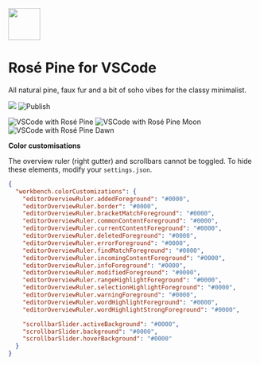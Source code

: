 <img src="https://github.com/rose-pine/rose-pine-theme/raw/main/assets/icon.png" width="64" />

# Rosé Pine for VSCode

All natural pine, faux fur and a bit of soho vibes for the classy minimalist.

[![](https://img.shields.io/badge/Rosé%20Pine%20Theme-191724)](https://github.com/rose-pine/rose-pine-theme)
![Publish](https://github.com/rose-pine/vscode/workflows/Publish/badge.svg)

![VSCode with Rosé Pine](https://github.com/rose-pine/vscode/raw/main/screenshots/base.png)
![VSCode with Rosé Pine Moon](https://github.com/rose-pine/vscode/raw/main/screenshots/moon.png)
![VSCode with Rosé Pine Dawn](https://github.com/rose-pine/vscode/raw/main/screenshots/dawn.png)

**Color customisations**

The overview ruler (right gutter) and scrollbars cannot be toggled. To hide these elements, modify your `settings.json`.

```json
{
  "workbench.colorCustomizations": {
    "editorOverviewRuler.addedForeground": "#0000",
    "editorOverviewRuler.border": "#0000",
    "editorOverviewRuler.bracketMatchForeground": "#0000",
    "editorOverviewRuler.commonContentForeground": "#0000",
    "editorOverviewRuler.currentContentForeground": "#0000",
    "editorOverviewRuler.deletedForeground": "#0000",
    "editorOverviewRuler.errorForeground": "#0000",
    "editorOverviewRuler.findMatchForeground": "#0000",
    "editorOverviewRuler.incomingContentForeground": "#0000",
    "editorOverviewRuler.infoForeground": "#0000",
    "editorOverviewRuler.modifiedForeground": "#0000",
    "editorOverviewRuler.rangeHighlightForeground": "#0000",
    "editorOverviewRuler.selectionHighlightForeground": "#0000",
    "editorOverviewRuler.warningForeground": "#0000",
    "editorOverviewRuler.wordHighlightForeground": "#0000",
    "editorOverviewRuler.wordHighlightStrongForeground": "#0000",

    "scrollbarSlider.activeBackground": "#0000",
    "scrollbarSlider.background": "#0000",
    "scrollbarSlider.hoverBackground": "#0000"
  }
}
```
